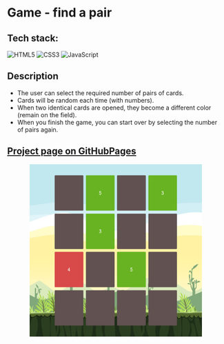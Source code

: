 # Game - find a pair

## Tech stack: 

![HTML5](https://img.shields.io/badge/-HTML5-e34f26?logo=html5&logoColor=white)
![CSS3](https://img.shields.io/badge/-CSS3-1572b6?logo=css3&logoColor=white)
![JavaScript](https://img.shields.io/badge/-JavaScript-f7df1e?logo=javaScript&logoColor=black)

## Description

- The user can select the required number of pairs of cards.
- Cards will be random each time (with numbers).
- When two identical cards are opened, they become a different color (remain on the field).
- When you finish the game, you can start over by selecting the number of pairs again.

## [Project page on GitHubPages](https://ekaterinatet.github.io/pairs-game/)

<p align="center">
  <img width="400" height="400" src="https://github.com/EkaterinaTet/pairs-game/blob/main/pairs-game.png">
</p>
